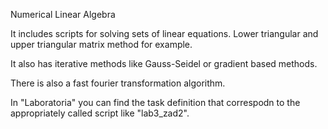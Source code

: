 Numerical Linear Algebra

It includes scripts for solving sets of linear equations.
Lower triangular and upper triangular matrix method for example.

It also has iterative methods like Gauss-Seidel or gradient based methods.

There is also a fast fourier transformation algorithm.

In "Laboratoria" you can find the task definition that correspodn to the appropriately called script like "lab3_zad2".
